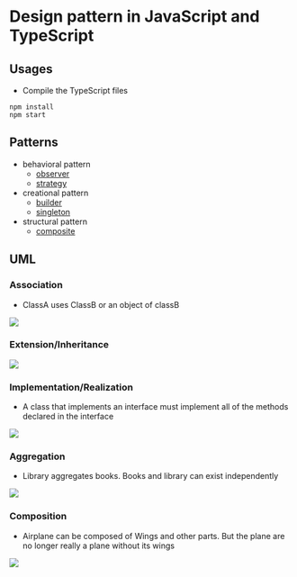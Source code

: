 # Design pattern in JavaScript and TypeScript

## Usages

* Compile the TypeScript files

```
npm install
npm start
```

## Patterns

* behavioral pattern
  * [observer](src/behavioral_patterns/observer/readme.md)
  * [strategy](src/behavioral_patterns/strategy/readme.md)
* creational pattern
  * [builder](src/creational_patterns/builder/readme.md)
  * [singleton](src/creational_patterns/singleton/readme.md)
* structural pattern
  * [composite](src/structural_patterns/composite/readme.md)

## UML

### Association

* ClassA uses ClassB or an object of classB

[![](https://mermaid.ink/img/pako:eNpVjzEOwjAMRa8SeW4vkAEJARsDgtWLlbgQqUmQ4wyo6t1JaZHAi7_-f5btCVz2DBbcSKUcA92FIiYfhJ2GnMz5ism0-uTmwlKaOWFa3Xltv8iB5C9fxTbY97sFsGZfSna0bIAOIkuk4NsV00Ij6IMjI9gmPQ9UR0XANDe0Pj0pn3zQLGAHGgt3QFXz7ZUcWJXKX2h7ZqPmNwhxTa8)](https://mermaid.live/edit#pako:eNpVjzEOwjAMRa8SeW4vkAEJARsDgtWLlbgQqUmQ4wyo6t1JaZHAi7_-f5btCVz2DBbcSKUcA92FIiYfhJ2GnMz5ism0-uTmwlKaOWFa3Xltv8iB5C9fxTbY97sFsGZfSna0bIAOIkuk4NsV00Ij6IMjI9gmPQ9UR0XANDe0Pj0pn3zQLGAHGgt3QFXz7ZUcWJXKX2h7ZqPmNwhxTa8)

### Extension/Inheritance

[![](https://mermaid.ink/img/pako:eNpdj7sKwzAMRX_FaE5-wEOXPqDQqV29CFtpDLFcHHkIbv69TpPSUi26cM4FqYCNjkCDHXAcDx7vCYNh5xNZ8ZHV5WpY1XlzdUK2k9pjUsXwCuZ1_Vr_fA3fbts-d0vQ6sw9JS-VEDQQKAX0rl5TlooB6SmQAV2jow7zIAYMz1XND4dCR-clJtAdDiM1gFnibWILWlKmj7Q9tVnzCy6CT-E)](https://mermaid.live/edit#pako:eNpdj7sKwzAMRX_FaE5-wEOXPqDQqV29CFtpDLFcHHkIbv69TpPSUi26cM4FqYCNjkCDHXAcDx7vCYNh5xNZ8ZHV5WpY1XlzdUK2k9pjUsXwCuZ1_Vr_fA3fbts-d0vQ6sw9JS-VEDQQKAX0rl5TlooB6SmQAV2jow7zIAYMz1XND4dCR-clJtAdDiM1gFnibWILWlKmj7Q9tVnzCy6CT-E)

### Implementation/Realization

* A class that implements an interface must implement all of the methods declared in the interface

[![](https://mermaid.ink/img/pako:eNpdj7sOwjAMRX8l8lz1AzKwAAMSU1m9WIkLkfJAqTOU0n8nfSAhvPjq3mPLnsAky6DBeBqGk6N7poDRusxGXIrq2mFUtdZcXY6U1YRx8-at_QL_-SYWt23fh3Veq47Juxct-6GBwDmQs_WGaaER5MGBEXSVlnsqXhAwzhUtT0vCZ-skZdA9-YEboCLpNkYDWnLhL7S_slPzBwL2TGs)](https://mermaid.live/edit#pako:eNpdj7sOwjAMRX8l8lz1AzKwAAMSU1m9WIkLkfJAqTOU0n8nfSAhvPjq3mPLnsAky6DBeBqGk6N7poDRusxGXIrq2mFUtdZcXY6U1YRx8-at_QL_-SYWt23fh3Veq47Juxct-6GBwDmQs_WGaaER5MGBEXSVlnsqXhAwzhUtT0vCZ-skZdA9-YEboCLpNkYDWnLhL7S_slPzBwL2TGs)

### Aggregation

* Library aggregates books. Books and library can exist independently

[![](https://mermaid.ink/img/pako:eNpVjz0OwjAMha8SeW4vkAEJBFsnWLOYxA0RTYLcZKii3p30TwIvfrK_p2cX0NEQSNADjuPVoWX0KhjHpJOLQXR3FUStdS8692TkSRQVtvG8tV_mEuP7D9jEYY1te1oZKc7WMllccqABT-zRmXpLWRwK0os8KZBVGuoxD0mBCnNF88dgoptxKTLIHoeRGsCc4mMKGmTiTAe0v7RT8xcVWFAY)](https://mermaid.live/edit#pako:eNpVjz0OwjAMha8SeW4vkAEJBFsnWLOYxA0RTYLcZKii3p30TwIvfrK_p2cX0NEQSNADjuPVoWX0KhjHpJOLQXR3FUStdS8692TkSRQVtvG8tV_mEuP7D9jEYY1te1oZKc7WMllccqABT-zRmXpLWRwK0os8KZBVGuoxD0mBCnNF88dgoptxKTLIHoeRGsCc4mMKGmTiTAe0v7RT8xcVWFAY)

### Composition

* Airplane can be composed of Wings and other parts. But the plane are no longer really a plane without its wings

[![](https://mermaid.ink/img/pako:eNpVjz0OwjAMha8SeUTtBTIgIWBjgoEli5W4xVLiVGkyoKp3J_1BAi9-sr-nZ09goyPQYD2O44WxTxiMOE5kM0dRt7sRVWvdqxOnwaOQmoxs83lrv9CTpf8DNvH1Htr2uDJanWMY4shLEDQQKAVkV4-ZFoeB_KJABnSVjjosPhswMle0DA4zXR3nmEB36EdqAEuOj7dY0DkV-kL7Tzs1fwB_XFCh)](https://mermaid.live/edit#pako:eNpVjz0OwjAMha8SeUTtBTIgIWBjgoEli5W4xVLiVGkyoKp3J_1BAi9-sr-nZ09goyPQYD2O44WxTxiMOE5kM0dRt7sRVWvdqxOnwaOQmoxs83lrv9CTpf8DNvH1Htr2uDJanWMY4shLEDQQKAVkV4-ZFoeB_KJABnSVjjosPhswMle0DA4zXR3nmEB36EdqAEuOj7dY0DkV-kL7Tzs1fwB_XFCh)



